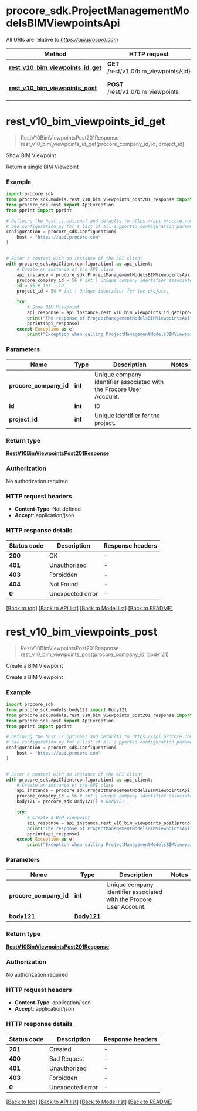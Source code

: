 # procore_sdk.ProjectManagementModelsBIMViewpointsApi

All URIs are relative to *https://api.procore.com*

Method | HTTP request | Description
------------- | ------------- | -------------
[**rest_v10_bim_viewpoints_id_get**](ProjectManagementModelsBIMViewpointsApi.md#rest_v10_bim_viewpoints_id_get) | **GET** /rest/v1.0/bim_viewpoints/{id} | Show BIM Viewpoint
[**rest_v10_bim_viewpoints_post**](ProjectManagementModelsBIMViewpointsApi.md#rest_v10_bim_viewpoints_post) | **POST** /rest/v1.0/bim_viewpoints | Create a BIM Viewpoint


# **rest_v10_bim_viewpoints_id_get**
> RestV10BimViewpointsPost201Response rest_v10_bim_viewpoints_id_get(procore_company_id, id, project_id)

Show BIM Viewpoint

Return a single BIM Viewpoint

### Example


```python
import procore_sdk
from procore_sdk.models.rest_v10_bim_viewpoints_post201_response import RestV10BimViewpointsPost201Response
from procore_sdk.rest import ApiException
from pprint import pprint

# Defining the host is optional and defaults to https://api.procore.com
# See configuration.py for a list of all supported configuration parameters.
configuration = procore_sdk.Configuration(
    host = "https://api.procore.com"
)


# Enter a context with an instance of the API client
with procore_sdk.ApiClient(configuration) as api_client:
    # Create an instance of the API class
    api_instance = procore_sdk.ProjectManagementModelsBIMViewpointsApi(api_client)
    procore_company_id = 56 # int | Unique company identifier associated with the Procore User Account.
    id = 56 # int | ID
    project_id = 56 # int | Unique identifier for the project.

    try:
        # Show BIM Viewpoint
        api_response = api_instance.rest_v10_bim_viewpoints_id_get(procore_company_id, id, project_id)
        print("The response of ProjectManagementModelsBIMViewpointsApi->rest_v10_bim_viewpoints_id_get:\n")
        pprint(api_response)
    except Exception as e:
        print("Exception when calling ProjectManagementModelsBIMViewpointsApi->rest_v10_bim_viewpoints_id_get: %s\n" % e)
```



### Parameters


Name | Type | Description  | Notes
------------- | ------------- | ------------- | -------------
 **procore_company_id** | **int**| Unique company identifier associated with the Procore User Account. | 
 **id** | **int**| ID | 
 **project_id** | **int**| Unique identifier for the project. | 

### Return type

[**RestV10BimViewpointsPost201Response**](RestV10BimViewpointsPost201Response.md)

### Authorization

No authorization required

### HTTP request headers

 - **Content-Type**: Not defined
 - **Accept**: application/json

### HTTP response details

| Status code | Description | Response headers |
|-------------|-------------|------------------|
**200** | OK |  -  |
**401** | Unauthorized |  -  |
**403** | Forbidden |  -  |
**404** | Not Found |  -  |
**0** | Unexpected error |  -  |

[[Back to top]](#) [[Back to API list]](../README.md#documentation-for-api-endpoints) [[Back to Model list]](../README.md#documentation-for-models) [[Back to README]](../README.md)

# **rest_v10_bim_viewpoints_post**
> RestV10BimViewpointsPost201Response rest_v10_bim_viewpoints_post(procore_company_id, body121)

Create a BIM Viewpoint

Create a BIM Viewpoint

### Example


```python
import procore_sdk
from procore_sdk.models.body121 import Body121
from procore_sdk.models.rest_v10_bim_viewpoints_post201_response import RestV10BimViewpointsPost201Response
from procore_sdk.rest import ApiException
from pprint import pprint

# Defining the host is optional and defaults to https://api.procore.com
# See configuration.py for a list of all supported configuration parameters.
configuration = procore_sdk.Configuration(
    host = "https://api.procore.com"
)


# Enter a context with an instance of the API client
with procore_sdk.ApiClient(configuration) as api_client:
    # Create an instance of the API class
    api_instance = procore_sdk.ProjectManagementModelsBIMViewpointsApi(api_client)
    procore_company_id = 56 # int | Unique company identifier associated with the Procore User Account.
    body121 = procore_sdk.Body121() # Body121 | 

    try:
        # Create a BIM Viewpoint
        api_response = api_instance.rest_v10_bim_viewpoints_post(procore_company_id, body121)
        print("The response of ProjectManagementModelsBIMViewpointsApi->rest_v10_bim_viewpoints_post:\n")
        pprint(api_response)
    except Exception as e:
        print("Exception when calling ProjectManagementModelsBIMViewpointsApi->rest_v10_bim_viewpoints_post: %s\n" % e)
```



### Parameters


Name | Type | Description  | Notes
------------- | ------------- | ------------- | -------------
 **procore_company_id** | **int**| Unique company identifier associated with the Procore User Account. | 
 **body121** | [**Body121**](Body121.md)|  | 

### Return type

[**RestV10BimViewpointsPost201Response**](RestV10BimViewpointsPost201Response.md)

### Authorization

No authorization required

### HTTP request headers

 - **Content-Type**: application/json
 - **Accept**: application/json

### HTTP response details

| Status code | Description | Response headers |
|-------------|-------------|------------------|
**201** | Created |  -  |
**400** | Bad Request |  -  |
**401** | Unauthorized |  -  |
**403** | Forbidden |  -  |
**0** | Unexpected error |  -  |

[[Back to top]](#) [[Back to API list]](../README.md#documentation-for-api-endpoints) [[Back to Model list]](../README.md#documentation-for-models) [[Back to README]](../README.md)


